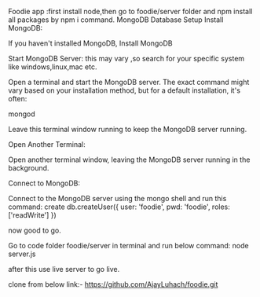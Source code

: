 Foodie app
:first install node,then go to foodie/server folder and npm install all packages by npm i command.
MongoDB Database Setup
Install MongoDB:

If you haven't installed MongoDB, Install MongoDB

Start MongoDB Server:
  this may vary ,so search for your specific system like windows,linux,mac etc.

Open a terminal and start the MongoDB server. The exact command might vary based on your installation method, but for a default installation, it's often:

mongod

Leave this terminal window running to keep the MongoDB server running.

Open Another Terminal:

Open another terminal window, leaving the MongoDB server running in the background.

Connect to MongoDB:

Connect to the MongoDB server using the mongo shell and run this command:
create  db.createUser({ user: 'foodie', pwd: 'foodie', roles: ['readWrite'] })

now good to go.

Go to code folder foodie/server in terminal and run below command:
 node server.js

after this use live server to go live.



clone from below link:-
https://github.com/AjayLuhach/foodie.git
